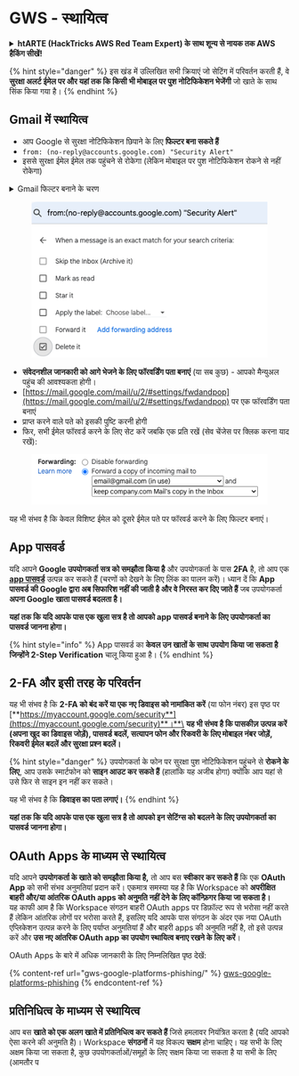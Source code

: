 # GWS - स्थायित्व

<details>

<summary><strong>htARTE (HackTricks AWS Red Team Expert) के साथ शून्य से नायक तक AWS हैकिंग सीखें</strong></a><strong>!</strong></summary>

HackTricks का समर्थन करने के अन्य तरीके:

* यदि आप अपनी **कंपनी का विज्ञापन HackTricks में देखना चाहते हैं** या **HackTricks को PDF में डाउनलोड करना चाहते हैं** तो [**सब्सक्रिप्शन प्लान्स**](https://github.com/sponsors/carlospolop) देखें!
* [**आधिकारिक PEASS & HackTricks स्वैग**](https://peass.creator-spring.com) प्राप्त करें
* [**The PEASS Family**](https://opensea.io/collection/the-peass-family) की खोज करें, हमारे विशेष [**NFTs**](https://opensea.io/collection/the-peass-family) का संग्रह
* 💬 [**Discord समूह**](https://discord.gg/hRep4RUj7f) में **शामिल हों** या [**telegram समूह**](https://t.me/peass) या **Twitter** 🐦 पर मुझे **फॉलो** करें [**@carlospolopm**](https://twitter.com/carlospolopm)**.**
* [**HackTricks**](https://github.com/carlospolop/hacktricks) और [**HackTricks Cloud**](https://github.com/carlospolop/hacktricks-cloud) github repos में PRs सबमिट करके अपनी हैकिंग ट्रिक्स साझा करें।

</details>

{% hint style="danger" %}
इस खंड में उल्लिखित सभी क्रियाएं जो सेटिंग में परिवर्तन करती हैं, वे **सुरक्षा अलर्ट ईमेल पर और यहां तक कि किसी भी मोबाइल पर पुश नोटिफिकेशन भेजेंगी** जो खाते के साथ सिंक किया गया है।
{% endhint %}

## **Gmail में स्थायित्व**

* आप Google से सुरक्षा नोटिफिकेशन छिपाने के लिए **फिल्टर बना सकते हैं**
* `from: (no-reply@accounts.google.com) "Security Alert"`
* इससे सुरक्षा ईमेल ईमेल तक पहुंचने से रोकेगा (लेकिन मोबाइल पर पुश नोटिफिकेशन रोकने से नहीं रोकेगा)

<details>

<summary>Gmail फिल्टर बनाने के चरण</summary>

(निर्देश [**यहां से**](https://support.google.com/mail/answer/6579))

1. [Gmail](https://mail.google.com/) खोलें।
2. ऊपर के सर्च बॉक्स में, शो सर्च ऑप्शंस पर क्लिक करें ![photos tune](https://lh3.googleusercontent.com/cD6YR\_YvqXqNKxrWn2NAWkV6tjJtg8vfvqijKT1\_9zVCrl2sAx9jROKhLqiHo2ZDYTE=w36) ।
3. अपनी सर्च क्राइटेरिया दर्ज करें। यदि आप जांचना चाहते हैं कि आपकी सर्च सही ढंग से काम कर रही है, तो **Search** पर क्लिक करके देखें कि कौन से ईमेल दिखाई देते हैं।
4. सर्च विंडो के नीचे, **Create filter** पर क्लिक करें।
5. चुनें कि आप फिल्टर से क्या करना चाहते हैं।
6. **Create filter** पर क्लिक करें।

अपने मौजूदा फिल्टर की जांच करें (उन्हें हटाने के लिए) [https://mail.google.com/mail/u/0/#settings/filters](https://mail.google.com/mail/u/0/#settings/filters) पर

</details>

<figure><img src="../../.gitbook/assets/image (142).png" alt=""><figcaption></figcaption></figure>

* **संवेदनशील जानकारी को आगे भेजने के लिए फॉरवर्डिंग पता बनाएं** (या सब कुछ) - आपको मैन्युअल पहुंच की आवश्यकता होगी।
* [https://mail.google.com/mail/u/2/#settings/fwdandpop](https://mail.google.com/mail/u/2/#settings/fwdandpop) पर एक फॉरवर्डिंग पता बनाएं
* प्राप्त करने वाले पते को इसकी पुष्टि करनी होगी
* फिर, सभी ईमेल फॉरवर्ड करने के लिए सेट करें जबकि एक प्रति रखें (सेव चेंजेस पर क्लिक करना याद रखें):

<figure><img src="../../.gitbook/assets/image (143).png" alt=""><figcaption></figcaption></figure>

यह भी संभव है कि केवल विशिष्ट ईमेल को दूसरे ईमेल पते पर फॉरवर्ड करने के लिए फिल्टर बनाएं।

## App पासवर्ड

यदि आपने **Google उपयोगकर्ता सत्र को समझौता किया है** और उपयोगकर्ता के पास **2FA** है, तो आप एक [**app पासवर्ड**](https://support.google.com/accounts/answer/185833?hl=en) उत्पन्न कर सकते हैं (चरणों को देखने के लिए लिंक का पालन करें)। ध्यान दें कि **App पासवर्ड की Google द्वारा अब सिफारिश नहीं की जाती है और वे निरस्त कर दिए जाते हैं** जब उपयोगकर्ता **अपना Google खाता पासवर्ड बदलता है।**

**यहां तक कि यदि आपके पास एक खुला सत्र है तो आपको app पासवर्ड बनाने के लिए उपयोगकर्ता का पासवर्ड जानना होगा।**

{% hint style="info" %}
App पासवर्ड का **केवल उन खातों के साथ उपयोग किया जा सकता है जिन्होंने 2-Step Verification** चालू किया हुआ है।
{% endhint %}

## 2-FA और इसी तरह के परिवर्तन

यह भी संभव है कि **2-FA को बंद करें या एक नए डिवाइस को नामांकित करें** (या फोन नंबर) इस पृष्ठ पर [**https://myaccount.google.com/security**](https://myaccount.google.com/security)**।**\
**यह भी संभव है कि पासकीज़ उत्पन्न करें (अपना खुद का डिवाइस जोड़ें), पासवर्ड बदलें, सत्यापन फोन और रिकवरी के लिए मोबाइल नंबर जोड़ें, रिकवरी ईमेल बदलें और सुरक्षा प्रश्न बदलें।**

{% hint style="danger" %}
उपयोगकर्ता के फोन पर सुरक्षा पुश नोटिफिकेशन पहुंचने से **रोकने के लिए**, आप उसके स्मार्टफोन को **साइन आउट कर सकते हैं** (हालांकि यह अजीब होगा) क्योंकि आप यहां से उसे फिर से साइन इन नहीं कर सकते।

यह भी संभव है कि **डिवाइस का पता लगाएं।**
{% endhint %}

**यहां तक कि यदि आपके पास एक खुला सत्र है तो आपको इन सेटिंग्स को बदलने के लिए उपयोगकर्ता का पासवर्ड जानना होगा।**

## OAuth Apps के माध्यम से स्थायित्व

यदि आपने **उपयोगकर्ता के खाते को समझौता किया है,** तो आप बस **स्वीकार कर सकते हैं** कि एक **OAuth App** को सभी संभव अनुमतियां प्रदान करें। एकमात्र समस्या यह है कि Workspace को **अपरीक्षित बाहरी और/या आंतरिक OAuth apps को अनुमति नहीं देने के लिए कॉन्फ़िगर किया जा सकता है।**\
यह काफी आम है कि Workspace संगठन बाहरी OAuth apps पर डिफ़ॉल्ट रूप से भरोसा नहीं करते हैं लेकिन आंतरिक लोगों पर भरोसा करते हैं, इसलिए यदि आपके पास संगठन के अंदर एक नया OAuth एप्लिकेशन उत्पन्न करने के लिए पर्याप्त अनुमतियां हैं और बाहरी apps की अनुमति नहीं है, तो इसे उत्पन्न करें और **उस नए आंतरिक OAuth app का उपयोग स्थायित्व बनाए रखने के लिए करें**।

OAuth Apps के बारे में अधिक जानकारी के लिए निम्नलिखित पृष्ठ देखें:

{% content-ref url="gws-google-platforms-phishing/" %}
[gws-google-platforms-phishing](gws-google-platforms-phishing/)
{% endcontent-ref %}

## प्रतिनिधित्व के माध्यम से स्थायित्व

आप बस **खाते को एक अलग खाते में प्रतिनिधित्व कर सकते हैं** जिसे हमलावर नियंत्रित करता है (यदि आपको ऐसा करने की अनुमति है)। Workspace **संगठनों** में यह विकल्प **सक्षम** होना चाहिए। यह सभी के लिए अक्षम किया जा सकता है, कुछ उपयोगकर्ताओं/समूहों के लिए सक्षम किया जा सकता है या सभी के लिए (आमतौर प
